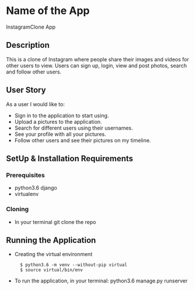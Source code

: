 
# Name of the App
 InstagramClone App



## Description  
This is a clone of  Instagram where people share their  images and videos for other users to view. 
Users can sign up, login, view and post photos, search and follow other users.


 
## User Story  
  As a user I would like to:
* Sign in to the application to start using.  
* Upload a pictures to the application. 
* Search for different users using their usernames.  
* See your profile with all your pictures.  
* Follow other users and see their pictures on my timeline.  
  



## SetUp & Installation Requirements
### Prerequisites
* python3.6 django
* virtualenv

### Cloning
* In your terminal git clone  the repo
        
    

## Running the Application
* Creating the virtual environment

        $ python3.6 -m venv --without-pip virtual
        $ source virtual/bin/env
        
* To run the application, in your terminal:
        python3.6 manage.py runserver



